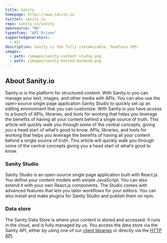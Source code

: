 ```yaml
---
title: Sanity
homepage: https://www.sanity.io
twitter: sanity_io
repo: sanity-io/sanity
opensource: "No"
typeofcms: "API Driven"
supportedgenerators:
  - All
description: Sanity is the fully customizable, headless CMS.
images:
  - path: /images/sanity-content-studio.png
  - path: /images/sanity-hosted-backend.png
---
```


## About Sanity.io

Sanity.io is the platform for structured content. With Sanity.io you can manage your text, images, and other media with APIs. You can also use the open-source single page application Sanity Studio to quickly set up an editing environment that you can customize. With Sanity.io you have access to a bunch of APIs, libraries, and tools for working that helps you leverage the benefits of having all your content behind a single source of truth. This article will quickly walk you through some of the central concepts, giving you a head start of what’s good to know. APIs, libraries, and tools for working that helps you leverage the benefits of having all your content behind a single source of truth. This article will quickly walk you through some of the central concepts giving you a head start of what’s good to know.

### Sanity Studio

Sanity Studio is an open-source single page application built with React.js. You define your content models with simple JavaScript. You can also extend it with your own React.js components. The Studio comes with advanced features that lets you tailor workflows for your editors. You can also install and make plugins for Sanity Studio and publish them on npm.

### Data store

The Sanity Data Store is where your content is stored and accessed. It runs in the cloud, and is fully managed by us. You access the data store via the Sanity API, either by using one of our [client libraries](/docs/client-libraries) or directly via the [HTTP API](/docs/http-api).
